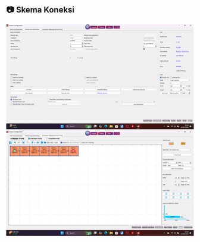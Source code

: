 ## 📷 Skema Koneksi
  ![Skema Koneksi](https://github.com/Frendi-X/Videotron-Kejaksaan-Negeri-Ngawi-Settings-/blob/main/image/Videotron%20Aula%20Atas/1.%20Receive%20Card.png)
  ![Skema Koneksi](https://github.com/Frendi-X/Videotron-Kejaksaan-Negeri-Ngawi-Settings-/blob/main/image/Videotron%20Aula%20Atas/2.%20Connection%20Setting.png)  
